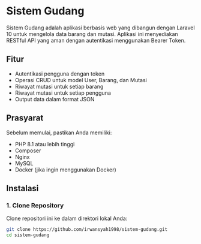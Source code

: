 # Sistem Gudang

Sistem Gudang adalah aplikasi berbasis web yang dibangun dengan Laravel 10 untuk mengelola data barang dan mutasi. Aplikasi ini menyediakan RESTful API yang aman dengan autentikasi menggunakan Bearer Token.

## Fitur

- Autentikasi pengguna dengan token
- Operasi CRUD untuk model User, Barang, dan Mutasi
- Riwayat mutasi untuk setiap barang
- Riwayat mutasi untuk setiap pengguna
- Output data dalam format JSON

## Prasyarat

Sebelum memulai, pastikan Anda memiliki:

- PHP 8.1 atau lebih tinggi
- Composer
- Nginx
- MySQL
- Docker (jika ingin menggunakan Docker)

## Instalasi

### 1. Clone Repository

Clone repositori ini ke dalam direktori lokal Anda:

```bash
git clone https://github.com/irwansyah1998/sistem-gudang.git
cd sistem-gudang
```